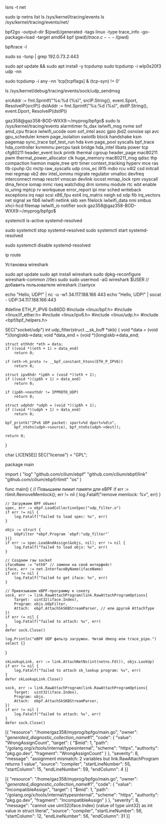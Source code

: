 lsns -t net


sudo ip netns list
ls /sys/kernel/tracing/events
ls /sys/kernel/tracing/events/net/




bpf2go -output-dir $(pwd)/generated -tags linux -type trace_info -go-package=load -target amd64 bpf $(pwd)/trace.c -- -I$(pwd)

bpftrace -l

sudo ss -tunp | grep 192.0.73.2:443


sudo apt update && sudo apt install -y tcpdump
sudo tcpdump -i wlp0s20f3 udp -nn

sudo tcpdump -i any -nn 'tcp[tcpflags] & (tcp-syn) != 0'

ls /sys/kernel/debug/tracing/events/sock/udp_sendmsg


srcAddr := fmt.Sprintf("%s:%d (%s)", srcIP.String(), event.Sport, ResolveIP(srcIP))
dstAddr := fmt.Sprintf("%s:%d (%s)", dstIP.String(), event.Dport, ResolveIP(dstIP))


gaz358@gaz358-BOD-WXX9:~/myprog/bpfgo$ sudo ls /sys/kernel/tracing/events
alarmtimer        fs_dax          iwlwifi_msg    nvme            sof
amd_cpu           ftrace          iwlwifi_ucode  oom             sof_intel
asoc              gpio            jbd2           osnoise         spi
avc               gpu_scheduler   kmem           page_isolation  swiotlb
block             handshake       ksm            pagemap         sync_trace
bpf_test_run      hda             kvm            page_pool       syscalls
bpf_trace         hda_controller  kvmmmu         percpu          task
bridge            hda_intel       libata         power           tcp
cfg80211          header_event    lock           printk          thermal
cgroup            header_page     mac80211       pwm             thermal_power_allocator
clk               huge_memory     mac80211_msg   qdisc           thp
compaction        hwmon           maple_tree     qrtr            timer
context_tracking  hyperv          mce            ras             tlb
cpuhp             i2c             mctp           raw_syscalls    udp
cros_ec           i915            mdio           rcu             v4l2
csd               initcall        mei            regmap          vb2
dev               intel_iommu     migrate        regulator       vmalloc
devfreq           interconnect    mmap           resctrl         vmscan
devlink           iocost          mmap_lock      rpm             vsyscall
dma_fence         iomap           mmc            rseq            watchdog
drm               iommu           module         rtc             wbt
enable            io_uring        mptcp          rv              workqueue
error_report      ipi             msr            sched           writeback
exceptions        irq             napi           scsi            x86_fpu
ext4              irq_matrix      neigh          sd              xdp
fib               irq_vectors     net            signal          xe
fib6              iwlwifi         netlink        skb             xen
filelock          iwlwifi_data    nmi            smbus           xhci-hcd
filemap           iwlwifi_io      notifier       sock
gaz358@gaz358-BOD-WXX9:~/myprog/bpfgo$ 


systemctl is-active systemd-resolved

sudo systemctl stop systemd-resolved
sudo systemctl start systemd-resolved

sudo systemctl disable systemd-resolved

ip route

Установка wireshark

sudo apt update
sudo apt install wireshark
sudo dpkg-reconfigure wireshark-common //без sudo
sudo usermod -aG wireshark $USER //добавить пользователя
wireshark //запуск

echo "Hello, UDP!" | nc -u -w1 34.117.188.166 443
echo "Hello, UDP!" | socat - UDP:34.117.188.166:443


#define ETH_P_IPV6 0x86DD
#include <linux/bpf.h>
#include <linux/if_ether.h>
#include <linux/ipv6.h>
#include <linux/udp.h>
#include <bpf/bpf_helpers.h>

SEC("socket/udp")
int udp_filter(struct __sk_buff *skb) {
    void *data = (void *)(long)skb->data;
    void *data_end = (void *)(long)skb->data_end;

    struct ethhdr *eth = data;
    if ((void *)(eth + 1) > data_end)
        return 0;

    if (eth->h_proto != __bpf_constant_htons(ETH_P_IPV6))
        return 0;

    struct ipv6hdr *ip6h = (void *)(eth + 1);
    if ((void *)(ip6h + 1) > data_end)
        return 0;

    if (ip6h->nexthdr != IPPROTO_UDP)
        return 0;

    struct udphdr *udph = (void *)(ip6h + 1);
    if ((void *)(udph + 1) > data_end)
        return 0;

    bpf_printk("IPv6 UDP packet: sport=%d dport=%d\n", 
        bpf_ntohs(udph->source), bpf_ntohs(udph->dest));

    return 0;
}

char LICENSE[] SEC("license") = "GPL";


package main

import (
	"log"
	"github.com/cilium/ebpf"
	"github.com/cilium/ebpf/link"
	"github.com/cilium/ebpf/rlimit"
	"os"
)

func main() {
	// Повышаем лимит памяти для eBPF
	if err := rlimit.RemoveMemlock(); err != nil {
		log.Fatalf("remove memlock: %v", err)
	}

	// Загружаем BPF объект
	spec, err := ebpf.LoadCollectionSpec("udp_filter.o")
	if err != nil {
		log.Fatalf("failed to load spec: %v", err)
	}

	objs := struct {
		UdpFilter *ebpf.Program `ebpf:"udp_filter"`
	}{}
	if err := spec.LoadAndAssign(&objs, nil); err != nil {
		log.Fatalf("failed to load objs: %v", err)
	}

	// Создаем raw socket
	ifaceName := "eth0" // замени на свой интерфейс!
	iface, err := net.InterfaceByName(ifaceName)
	if err != nil {
		log.Fatalf("failed to get iface: %v", err)
	}

	// Привязываем eBPF-программу к сокету
	sock, err := link.RawAttachProgram(link.RawAttachProgramOptions{
		Target:  uint32(iface.Index),
		Program: objs.UdpFilter,
		Attach:  ebpf.AttachSkSKBStreamParser, // или другой AttachType
	})
	if err != nil {
		log.Fatalf("failed to attach: %v", err)
	}
	defer sock.Close()

	log.Println("eBPF UDP фильтр загружен. Читай dmesg или trace_pipe.")
	select {}
}


	skLookupLink, err := link.AttachNetNs(int(netns.Fd()), objs.LookUp)
	if err != nil {
		log.Fatalf("failed to attach sk_lookup program: %v", err)
	}
	defer skLookupLink.Close()

 	sock, err := link.RawAttachProgram(link.RawAttachProgramOptions{
		Target:  uint32(iface.Index),
		Program: objs.
		Attach:  ebpf.AttachSkSKBStreamParser,
	})
	if err != nil {
		log.Fatalf("failed to attach: %v", err)
	}
	defer sock.Close()

[{
	"resource": "/home/gaz358/myprog/bpfgo/main.go",
	"owner": "_generated_diagnostic_collection_name_#1",
	"code": {
		"value": "WrongAssignCount",
		"target": {
			"$mid": 1,
			"path": "/golang.org/x/tools/internal/typesinternal",
			"scheme": "https",
			"authority": "pkg.go.dev",
			"fragment": "WrongAssignCount"
		}
	},
	"severity": 8,
	"message": "assignment mismatch: 2 variables but link.RawAttachProgram returns 1 value",
	"source": "compiler",
	"startLineNumber": 55,
	"startColumn": 15,
	"endLineNumber": 59,
	"endColumn": 4
}]

[{
	"resource": "/home/gaz358/myprog/bpfgo/main.go",
	"owner": "_generated_diagnostic_collection_name_#1",
	"code": {
		"value": "IncompatibleAssign",
		"target": {
			"$mid": 1,
			"path": "/golang.org/x/tools/internal/typesinternal",
			"scheme": "https",
			"authority": "pkg.go.dev",
			"fragment": "IncompatibleAssign"
		}
	},
	"severity": 8,
	"message": "cannot use uint32(iface.Index) (value of type uint32) as int value in struct literal",
	"source": "compiler",
	"startLineNumber": 56,
	"startColumn": 12,
	"endLineNumber": 56,
	"endColumn": 31
}]



